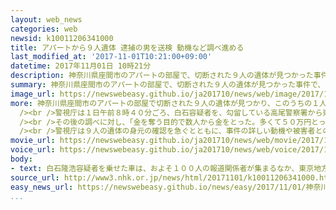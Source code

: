 ```yaml
---
layout: web_news
categories: web
newsid: k10011206341000
title: アパートから９人遺体 逮捕の男を送検 動機など調べ進める
last_modified_at: '2017-11-01T10:21:00+09:00'
datetime: 2017年11月01日 10時21分
description: 神奈川県座間市のアパートの部屋で、切断された９人の遺体が見つかった事件で、１人の遺体を遺棄した疑いで逮捕された２７歳の男は、「ことしの８月下旬にアパートに引っ越してきてから９人全員を殺害した。金を奪ったり、性的暴行を加えたりする目的で襲ったこともあった」と供述していることが、警視庁への取材でわかりました。警視庁は１日朝に男を検察庁に送り、事件の詳しい動機などについてさらに調べを進めることにしています。
summary: 神奈川県座間市のアパートの部屋で、切断された９人の遺体が見つかった事件で、１人の遺体を遺棄した疑いで逮捕された２７歳の男は、「ことしの８月下旬にアパートに引っ越してきてから９人全員を殺害した。金を奪ったり、性的暴行を加えたりする目的で襲ったこともあった」と供述していることが、警視庁への取材でわかりました。警視庁は１日朝に男を検察庁に送り、事件の詳しい動機などについてさらに調べを進めることにしています。
image_url: https://newswebeasy.github.io/ja201710/news/web/image/2017/11/01/K10011206341_1711010038_1711010430_01_02.jpg
more: 神奈川県座間市のアパートの部屋で切断された９人の遺体が見つかり、このうちの１人の遺体を遺棄した疑いで、この部屋に住む白石隆浩容疑者（２７）が先月３１日、警視庁に逮捕されました。<br
  /><br />警視庁は１日午前８時４０分ごろ、白石容疑者を、勾留している高尾警察署から東京地方検察庁立川支部に送りました。<br /><br />これまでの調べによりますと、白石容疑者は容疑を認めたうえで、「ことしの８月下旬にアパートに引っ越してきてから９人全員を殺害した。引っ越す前に人を殺したことはない。遺体を遺棄しようとしたが、ばれると思ってなかなかできなかった」などと供述しているということです。<br
  /><br />その後の調べに対し、「金を奪う目的で数人から金をとった。多くて５０万円とった。性的暴行を加える目的で襲ったこともあった」などと供述していることが警視庁への取材でわかりました。<br
  /><br />警視庁は９人の遺体の身元の確認を急ぐとともに、事件の詳しい動機や被害者との接点などについてさらに調べを進めることにしています。
movie_url: https://newswebeasy.github.io/ja201710/news/web/movie/2017/11/01/k10011206341_201711010921_201711010923.mp4
voice_url: https://newswebeasy.github.io/ja201710/news/web/voice/2017/11/01/k10011206341_201711010921_201711010923.mp3
body:
- text: 白石隆浩容疑者を乗せた車は、およそ１００人の報道関係者が集まるなか、東京地方検察庁立川支部に向かうため、午前８時４０分ごろ、勾留されている高尾警察署を出ました。灰色のスエット姿の白石容疑者は、メガネの下に両手を入れて顔を覆った状態で、表情を確認することはできませんでした。
source_url: http://www3.nhk.or.jp/news/html/20171101/k10011206341000.html
easy_news_url: https://newswebeasy.github.io/news/easy/2017/11/01/神奈川県のアパートで9人の遺体が見つかる
...
```


